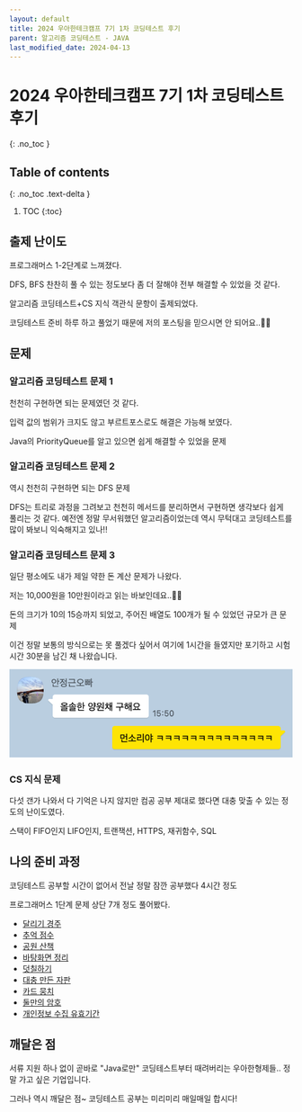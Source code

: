 ```yaml
---
layout: default
title: 2024 우아한테크캠프 7기 1차 코딩테스트 후기
parent: 알고리즘 코딩테스트 - JAVA
last_modified_date: 2024-04-13
---
```


# 2024 우아한테크캠프 7기 1차 코딩테스트 후기
{: .no_toc }

## Table of contents
{: .no_toc .text-delta }

1. TOC
{:toc}

## 출제 난이도

프로그래머스 1-2단계로 느껴졌다.

DFS, BFS 찬찬히 풀 수 있는 정도보다 좀 더 잘해야 전부 해결할 수 있었을 것 같다.

알고리즘 코딩테스트+CS 지식 객관식 문항이 출제되었다.

코딩테스트 준비 하루 하고 풀었기 때문에 저의 포스팅을 믿으시면 안 되어요..😵‍💫

## 문제

### 알고리즘 코딩테스트 문제 1

천천히 구현하면 되는 문제였던 것 같다.

입력 값의 범위가 크지도 않고 부르트포스로도 해결은 가능해 보였다.

Java의 PriorityQueue를 알고 있으면 쉽게 해결할 수 있었을 문제

### 알고리즘 코딩테스트 문제 2

역시 천천히 구현하면 되는 DFS 문제

DFS는 트리로 과정을 그려보고 천천히 메서드를 분리하면서 구현하면 생각보다 쉽게 풀리는 것 같다. 예전엔 정말 무서워했던 알고리즘이었는데 역시 무턱대고 코딩테스트를 많이 봐보니 익숙해지고 있나!!

### 알고리즘 코딩테스트 문제 3

일단 평소에도 내가 제일 약한 돈 계산 문제가 나왔다.

저는 10,000원을 10만원이라고 읽는 바보인데요..😮‍💨

돈의 크기가 10의 15승까지 되었고, 주어진 배열도 100개가 될 수 있었던 규모가 큰 문제

이건 정말 보통의 방식으로는 못 풀겠다 싶어서 여기에 1시간을 들였지만 포기하고 시험 시간 30분을 남긴 채 나왔습니다.

![](/attachment/2024/04/13/allsol.png)

### CS 지식 문제

다섯 갠가 나와서 다 기억은 나지 않지만 컴공 공부 제대로 했다면 대충 맞출 수 있는 정도의 난이도였다.

스택이 FIFO인지 LIFO인지, 트랜잭션, HTTPS, 재귀함수, SQL

## 나의 준비 과정

코딩테스트 공부할 시간이 없어서 전날 정말 잠깐 공부했다 4시간 정도

프로그래머스 1단계 문제 상단 7개 정도 풀어봤다.

- [달리기 경주](https://school.programmers.co.kr/learn/courses/30/lessons/178871)
- [추억 점수](https://school.programmers.co.kr/learn/courses/30/lessons/176963)
- [공원 산책](https://school.programmers.co.kr/learn/courses/30/lessons/172928)
- [바탕화면 정리](https://school.programmers.co.kr/learn/courses/30/lessons/161990)
- [덧칠하기](https://school.programmers.co.kr/learn/courses/30/lessons/161989)
- [대충 만든 자판](https://school.programmers.co.kr/learn/courses/30/lessons/160586)
- [카드 뭉치](https://school.programmers.co.kr/learn/courses/30/lessons/159994)
- [둘만의 암호](https://school.programmers.co.kr/learn/courses/30/lessons/155652)
- [개인정보 수집 유효기간](https://school.programmers.co.kr/learn/courses/30/lessons/150370)

## 깨달은 점

서류 지원 하나 없이 곧바로 "Java로만" 코딩테스트부터 때려버리는 우아한형제들.. 정말 가고 싶은 기업입니다.

그러나 역시 깨달은 점~ 코딩테스트 공부는 미리미리 매일매일 합시다!